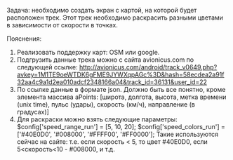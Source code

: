 Задача: необходимо создать экран с картой, на которой будет расположен трек. Этот трек необходимо раскрасить разными цветами в зависимости от скорости в точках.

Пояснения:
1. Реализовать поддержку карт: OSM или google.
2. Подгрузить данные трека можно с сайта avionicus.com по следующей ссылке: http://avionicus.com/android/track_v0649.php?avkey=1M1TE9oeWTDK6gFME9JYWXqpAGc%3D&hash=58ecdea2a91f32aa4c9a1d2ea010adcf2348166a04&track_id=36131&user_id=22
3. По ссылке данные в формате json. Должно быть все понятно, кроме элемента массива aPoints:
[широта, долгота, высота, метка времени (unix time), пульс (удары), скорость (км/ч), направление (в градусах)]
4. Для раскраски можно взять следующие параметры:
$config['speed_range_run'] = [5, 10, 20];
$config['speed_colors_run'] = ['#40E0D0', '#008000', '#FFFF00', '#FF0000'];
Такие используются сейчас на сайте: т.е. если скорость < 5, то цвет #40E0D0, если 5<скорость<10 - #008000, и т.д.
